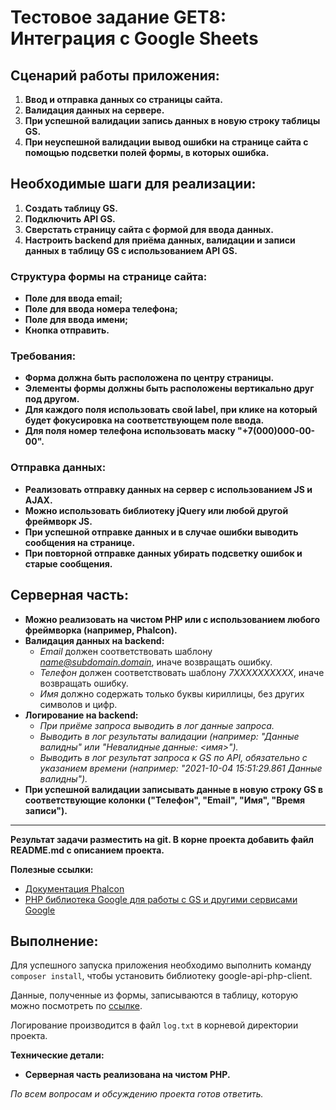 # Тестовое задание GET8: Интеграция с Google Sheets

## Сценарий работы приложения:

1. **Ввод и отправка данных со страницы сайта.**
2. **Валидация данных на сервере.**
3. **При успешной валидации запись данных в новую строку таблицы GS.**
4. **При неуспешной валидации вывод ошибки на странице сайта с помощью подсветки полей формы, в которых ошибка.**

## Необходимые шаги для реализации:

1. **Создать таблицу GS.**
2. **Подключить API GS.**
3. **Сверстать страницу сайта с формой для ввода данных.**
4. **Настроить backend для приёма данных, валидации и записи данных в таблицу GS с использованием API GS.**

### Структура формы на странице сайта:

- **Поле для ввода email;**
- **Поле для ввода номера телефона;**
- **Поле для ввода имени;**
- **Кнопка отправить.**

### Требования:

- **Форма должна быть расположена по центру страницы.**
- **Элементы формы должны быть расположены вертикально друг под другом.**
- **Для каждого поля использовать свой label, при клике на который будет фокусировка на соответствующем поле ввода.**
- **Для поля номер телефона использовать маску "+7(000)000-00-00".**

### Отправка данных:

- **Реализовать отправку данных на сервер с использованием JS и AJAX.**
- **Можно использовать библиотеку jQuery или любой другой фреймворк JS.**
- **При успешной отправке данных и в случае ошибки выводить сообщения на странице.**
- **При повторной отправке данных убирать подсветку ошибок и старые сообщения.**

## Серверная часть:

- **Можно реализовать на чистом PHP или с использованием любого фреймворка (например, Phalcon).**
- **Валидация данных на backend:**
  - *Email* должен соответствовать шаблону *name@subdomain.domain*, иначе возвращать ошибку.
  - *Телефон* должен соответствовать шаблону *7XXXXXXXXXX*, иначе возвращать ошибку.
  - *Имя* должно содержать только буквы кириллицы, без других символов и цифр.
- **Логирование на backend:**
  - *При приёме запроса выводить в лог данные запроса.*
  - *Выводить в лог результаты валидации (например: "Данные валидны" или "Невалидные данные: <имя>").*
  - *Выводить в лог результат запроса к GS по API, обязательно с указанием времени (например: "2021-10-04 15:51:29.861 Данные валидны").*
- **При успешной валидации записывать данные в новую строку GS в соответствующие колонки ("Телефон", "Email", "Имя", "Время записи").**

---

**Результат задачи разместить на git. В корне проекта добавить файл README.md с описанием проекта.**

**Полезные ссылки:**
- [Документация Phalcon](https://docs.phalcon.io/4.0/en/introduction)
- [PHP библиотека Google для работы с GS и другими сервисами Google](https://github.com/googleapis/google-api-php-client)

## Выполнение:

Для успешного запуска приложения необходимо выполнить команду `composer install`, чтобы установить библиотеку google-api-php-client.

Данные, полученные из формы, записываются в таблицу, которую можно посмотреть по [ссылке](https://docs.google.com/spreadsheets/d/1ZW8p03NBTfucjBOKhYw0-7onmUhIT82K0t5gLxRC_4s/edit?usp=sharing).

Логирование производится в файл `log.txt` в корневой директории проекта. 

**Технические детали:**
- **Серверная часть реализована на чистом PHP.**

*По всем вопросам и обсуждению проекта готов ответить.*
